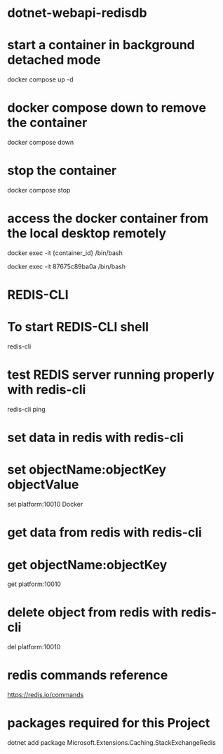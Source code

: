 # dotnet-webapi-redisdb

# start a container in background detached mode

docker compose up -d

# docker compose down to remove the container

docker compose down

# stop the container

docker compose stop

# access the docker container from the local desktop remotely

docker exec -it {container_id} /bin/bash

docker exec -it 87675c89ba0a /bin/bash

# REDIS-CLI

# To start REDIS-CLI shell

redis-cli

# test REDIS server running properly with redis-cli

redis-cli ping

# set data in redis with redis-cli

# set objectName:objectKey objectValue

set platform:10010 Docker

# get data from redis with redis-cli

# get objectName:objectKey

get platform:10010

# delete object from redis with redis-cli

del platform:10010

# redis commands reference

https://redis.io/commands

# packages required for this Project

dotnet add package Microsoft.Extensions.Caching.StackExchangeRedis
